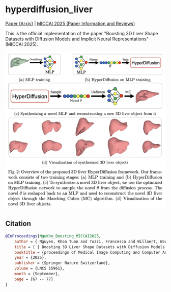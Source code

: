 # hyperdiffusion_liver
[Paper (Arxiv)](https://arxiv.org/abs/2504.19402) | [MICCAI 2025 (Paper Information and Reviews)](https://papers.miccai.org/miccai-2025/0105-Paper2124.html)

This is the official implementation of the paper "Boosting 3D Liver Shape Datasets with Diffusion Models and Implicit Neural Representations" (MICCAI 2025).

![](src/teaser_figure.png)


## Citation
```bibtex
@InProceedings{NguKho_Boosting_MICCAI2025,
    author = { Nguyen, Khoa Tuan and Tozzi, Francesca and Willaert, Wouter and Vankerschaver, Joris and Rashidian, Niki and De Neve, Wesley},
    title = { { Boosting 3D Liver Shape Datasets with Diffusion Models and Implicit Neural Representations } },
    booktitle = {proceedings of Medical Image Computing and Computer Assisted Intervention -- MICCAI 2025},
    year = {2025},
    publisher = {Springer Nature Switzerland},
    volume = {LNCS 15961},
    month = {September},
    page = {67 -- 77}
}
```